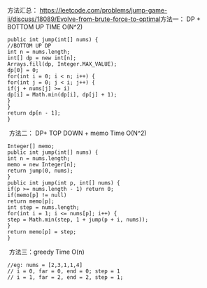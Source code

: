 方法汇总：
https://leetcode.com/problems/jump-game-ii/discuss/18089/Evolve-from-brute-force-to-optimal
​
​
方法一： DP + BOTTOM UP  TIME O(N^2)
```
public int jump(int[] nums) {
//BOTTOM UP DP
int n = nums.length;
int[] dp = new int[n];
Arrays.fill(dp, Integer.MAX_VALUE);
dp[0] = 0;
for(int i = 0; i < n; i++) {
for(int j = 0; j < i; j++) {
if(j + nums[j] >= i)
dp[i] = Math.min(dp[i], dp[j] + 1);
}
}
return dp[n - 1];
}
```
​
方法二： DP+ TOP DOWN + memo  Time O(N^2)
```
Integer[] memo;
public int jump(int[] nums) {
int n = nums.length;
memo = new Integer[n];
return jump(0, nums);
}
public int jump(int p, int[] nums) {
if(p >= nums.length - 1) return 0;
if(memo[p] != null)
return memo[p];
int step = nums.length;
for(int i = 1; i <= nums[p]; i++) {
step = Math.min(step, 1 + jump(p + i, nums));
}
return memo[p] = step;
}
```
​
方法三：greedy Time O(n)
```
//eg: nums = [2,3,1,1,4]
// i = 0, far = 0, end = 0; step = 1
// i = 1, far = 2, end = 2, step = 1;